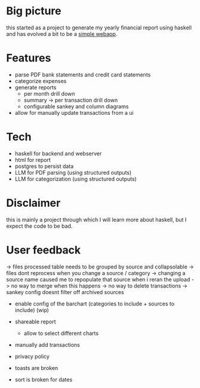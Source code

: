 # Big picture

this started as a project to generate my yearly financial report using haskell
and has evolved a bit to be a [simple webapp](https://myfinancereport.com/).

# Features

- parse PDF bank statements and credit card statements
- categorize expenses
- generate reports
  - per month drill down
  - summary -> per transaction drill down
  - configurable sankey and column diagrams
- allow for manually update transactions from a ui

# Tech

- haskell for backend and webserver
- html for report
- postgres to persist data
- LLM for PDF parsing (using structured outputs)
- LLM for categorization (using structured outputs)

# Disclaimer

this is mainly a project through which I will learn more about haskell, but I expect the code to be bad.

# User feedback



-> files processed table needs to be grouped by source and collapsolable
-> files dont reprocess when you change a source / category
-> changing a source name caused me to repopulate that source when i reran the upload
-> no way to merge when this happens
-> no way to delete transactions
-> sankey config doesnt filter off archived sources


- enable config of the barchart (categories to include + sources to include) (wip)

- shareable report
  - allow to select different charts

- manually add transactions

- privacy policy

- toasts are broken
- sort is broken for dates

